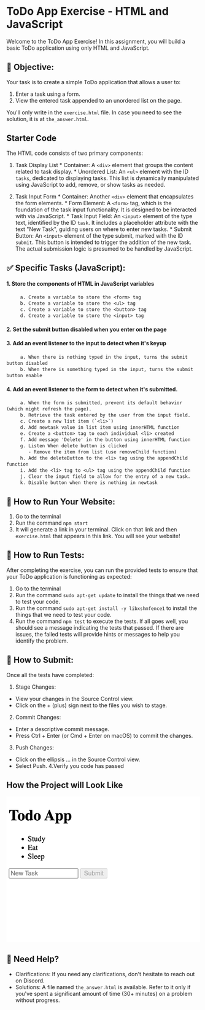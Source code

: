# ToDo App Exercise - HTML and JavaScript

Welcome to the ToDo App Exercise! In this assignment, you will build a basic ToDo application using only HTML and JavaScript.

## 🎯 Objective:
Your task is to create a simple ToDo application that allows a user to:

1. Enter a task using a form.
2. View the entered task appended to an unordered list on the page.

You'll only write in the `exercise.html` file. 
In case you need to see the solution, it is at `the_answer.html`.

## Starter Code
The HTML code consists of two primary components:

1. Task Display List
         * Container: A `<div>` element that groups the content related to task display.
         * Unordered List: An `<ul>` element with the ID `tasks`, dedicated to displaying tasks. This list is dynamically manipulated using JavaScript to add, remove, or show tasks as needed.

2. Task Input Form
         * Container: Another `<div>` element that encapsulates the form elements.
         * Form Element: A `<form>` tag, which is the foundation of the task input functionality. It is designed to be interacted with via JavaScript.
                  * Task Input Field: An `<input>` element of the type text, identified by the ID `task`. It includes a placeholder attribute with the text "New Task", guiding users on where to enter new tasks.
                  * Submit Button: An `<input>` element of the type submit, marked with the ID `submit`. This button is intended to trigger the addition of the new task. The actual submission logic is presumed to be handled by JavaScript.


## ✅ Specific Tasks (JavaScript):
#### 1. Store the components of HTML in JavaScript variables
         a. Create a variable to store the <form> tag
         b. Create a variable to store the <ul> tag
         c. Create a variable to store the <button> tag
         d. Create a variable to store the <input> tag

#### 2. Set the submit button disabled when you enter on the page

#### 3. Add an event listener to the input to detect when it's keyup
         a. When there is nothing typed in the input, turns the submit button disabled
         b. When there is something typed in the input, turns the submit button enable
         
#### 4. Add an event listener to the form to detect when it's submitted.
         a. When the form is submitted, prevent its default behavior (which might refresh the page).
         b. Retrieve the task entered by the user from the input field.
         c. Create a new list item (`<li>`) 
         d. Add newtask value in list item using innerHTML function
         e. Create a <button> tag to each individual <li> created
         f. Add message 'Delete' in the button using innerHTML function
         g. Listen When delete button is clicked
            - Remove the item from list (use removeChild function)
         h. Add the deleteButton to the <li> tag using the appendChild function
         i. Add the <li> tag to <ul> tag using the appendChild function
         j. Clear the input field to allow for the entry of a new task.
         k. Disable button when there is nothing in newtask

## 📘 How to Run Your Website:
1. Go to the terminal
2. Run the command `npm start`
3. It will generate a link in your terminal. Click on that link and then `exercise.html` that appears in this link.
   You will see your website!

## 🚀 How to Run Tests:
After completing the exercise, you can run the provided tests to ensure that your ToDo application is functioning as expected:
1. Go to the terminal
2. Run the command `sudo apt-get update` to install the things that we need to test your code.
3. Run the command `sudo apt-get install -y libxshmfence1` to install the things that we need to test your code.
4. Run the command `npm test` to execute the tests.
  If all goes well, you should see a message indicating the tests that passed. If there are issues, the failed tests will provide hints or messages to help you identify the problem.

## 🤔 How to Submit:
Once all the tests have completed:
1. Stage Changes:
  - View your changes in the Source Control view.
  - Click on the + (plus) sign next to the files you wish to stage.
2. Commit Changes:
  - Enter a descriptive commit message.
  - Press Ctrl + Enter (or Cmd + Enter on macOS) to commit the changes.
3. Push Changes:
  - Click on the ellipsis ... in the Source Control view.
  - Select Push.
4.Verify you code has passed

## How the Project will Look Like
![Local Image](project.png)

## 🤔 Need Help?
- Clarifications: If you need any clarifications, don't hesitate to reach out on Discord.
- Solutions: A file named `the_answer.html` is available. Refer to it only if you've spent a significant amount of time (30+ minutes) on a problem without progress.
